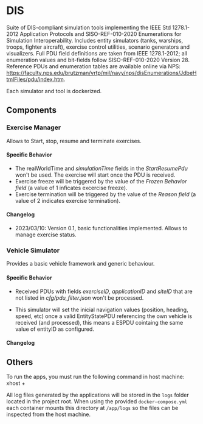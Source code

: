 # DIS

Suite of DIS-compliant simulation tools implementing the IEEE Std 1278.1-2012 Application Protocols and SISO-REF-010-2020 Enumerations for Simulation Interoperability. Includes entity simulators (tanks, warships, troops, fighter aircraft), exercise control utilities, scenario generators and visualizers. Full PDU field definitions are taken from IEEE 1278.1-2012; all enumeration values and bit-fields follow SISO-REF-010-2020 Version 28. Reference PDUs and enumeration tables are available online via NPS:
https://faculty.nps.edu/brutzman/vrtp/mil/navy/nps/disEnumerations/JdbeHtmlFiles/pdu/index.htm.

Each simulator and tool is dockerized.

## Components

### Exercise Manager

Allows to Start, stop, resume and terminate exercises.

#### Specific Behavior

- The realWorldTime and *simulationTime* fields in the *StartResumePdu* won't be used. The exercise will start once the PDU is received.
- Exercise freeze will be triggered by the value of the *Frozen Behavior field* (a value of 1 inficates excercise freeze).
- Exercise termination will be triggered by the value of the *Reason field* (a value of 2 indicates exercise termination).

#### Changelog

- 2023/03/10: Version 0.1, basic functionalities implemented. Allows to manage exercise status.


### Vehicle Simulator

Provides a basic vehicle framework and generic behaviour.

#### Specific Behavior

- Received PDUs with fields *exerciseID*, *applicationID* and *siteID* that are not listed in *cfg/pdu_filter.json* won't be processed.
  
- This simulator will set the inicial navigation values (position, heading, speed, etc) once a valid EntityStatePDU referencing the own vehicle is received (and processed), this means a ESPDU cointaing the same value of entityID as configured.

#### Changelog


## Others

To run the apps, you must run the following command in host machine:
xhost +

All log files generated by the applications will be stored in the `logs` folder
located in the project root. When using the provided `docker-compose.yml` each
container mounts this directory at `/app/logs` so the files can be inspected
from the host machine.
